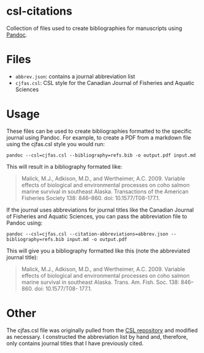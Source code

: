 csl-citations
=============
Collection of files used to create bibliographies for manuscripts using
[Pandoc](http://johnmacfarlane.net/pandoc/). 



Files
=====
- `abbrev.json`: contains a journal abbreviation list 
- `cjfas.csl`: CSL style for the Canadian Journal of Fisheries and Aquatic
  Sciences



Usage
=====
These files can be used to create bibliographies formatted to the specific
journal using Pandoc. For example, to create a PDF from a markdown file using
the cjfas.csl style you would run:

    pandoc --csl=cjfas.csl --bibliography=refs.bib -o output.pdf input.md 

This will result in a bibliography formated like:

> Malick, M.J., Adkison, M.D., and Wertheimer, A.C. 2009. Variable effects of
>   biological and environmental processes on coho salmon marine survival in
>   southeast Alaska. Transactions of the American Fisheries Society 138:
>   846–860. doi: 10.1577/T08-177.1.

If the journal uses abbreviations for journal titles like the Canadian Journal of
Fisheries and Aquatic Sciences, you can pass the abbreviation file to Pandoc
using:

    pandoc --csl=cjfas.csl --citation-abbreviations=abbrev.json --bibliography=refs.bib input.md -o output.pdf

This will give you a bibliography formatted like this (note the abbreviated
journal title):

> Malick, M.J., Adkison, M.D., and Wertheimer, A.C. 2009. Variable effects of
>   biological and environmental processes on coho salmon marine survival in
>   southeast Alaska. Trans. Am. Fish. Soc. 138: 846–860. doi: 10.1577/T08- 177.1.



Other
=====
The cjfas.csl file was originally pulled from the [CSL
repository](https://github.com/citation-style-language/styles/blob/master/canadian-journal-of-fisheries-and-aquatic-sciences.csl)
and modified as necessary. I constructed the abbreviation list by hand and,
therefore, only contains journal titles that I have previously cited.

